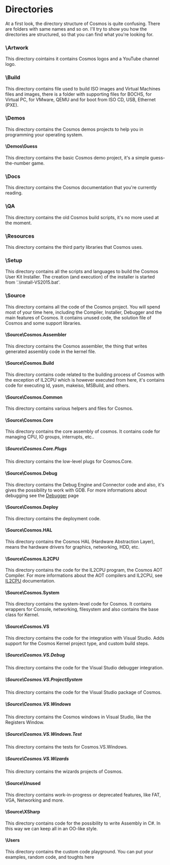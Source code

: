 

# Directories

At a first look, the directory structure of Cosmos is quite confusing. There are folders with same names and so on. I'll try to show you how the directories are structured, so that you can find what you're looking for.

### \Artwork

This directory cointains it contains Cosmos logos and a YouTube channel logo.

### \Build

This directory contains file used to build ISO images and Virtual Machines files and images, there is a folder with supporting files for BOCHS, for Virtual PC, for VMware, QEMU and for boot from ISO CD, USB, Ethernet (PXE).

### \Demos

This directory contains the Cosmos demos projects to help you in programming your operating system.

#### \Demos\Guess

This directory contains the basic Cosmos demo project, it's a simple guess-the-number game.

### \Docs

This directory contains the Cosmos documentation that you're currently reading.

### \QA

This directory contains the old Cosmos build scripts, it's no more used at the moment.

### \Resources

This directory contains the third party libraries that Cosmos uses.

### \Setup

This directory contains all the scripts and languages to build the Cosmos User Kit Installer. The creation (and execution) of the installer is started from '.\install-VS2015.bat'.

### \Source

This directory contains all the code of the Cosmos project. You will spend most of your time here, including the Compiler, Installer, Debugger and the main features of Cosmos. It contains unused code, the solution file of Cosmos and some support libraries.

#### \Source\Cosmos.Assembler

This directory contains the Cosmos assembler, the thing that writes generated assembly code in the kernel file.

#### \Source\Cosmos.Build

This directory contains code related to the building process of Cosmos with the exception of
IL2CPU which is however executed from here, it's contains code for executing ld,
yasm, makeiso, MSBuild, and others.

#### \Source\Cosmos.Common

This directory contains various helpers and files for Cosmos.

#### \Source\Cosmos.Core

This directory contains the core assembly of cosmos. It contains code for managing CPU, IO groups, interrupts, etc..

##### \Source\Cosmos.Core.Plugs

This directory contains the low-level plugs for Cosmos.Core.

#### \Source\Cosmos.Debug

This directory contains the Debug Engine and Connector code and also, it's gives the possibility to
work with GDB. For more informations about debugging see the [Debugger](Debugger/DebugCommands.md) page

#### \Source\Cosmos.Deploy

This directory contains the deployment code.

#### \Source\Cosmos.HAL

This directory contains the Cosmos HAL (Hardware Abstraction Layer), means the hardware drivers for graphics, networking, HDD, etc.

#### \Source\Cosmos.IL2CPU

This directory contains the code for the IL2CPU program, the Cosmos AOT Compiler. For more
informations about the AOT compilers and IL2CPU, see [IL2CPU](https://github.com/CosmosOS/Cosmos/blob/master/Docs/Compiler/il2cpu.md) documentation.

#### \Source\Cosmos.System

This directory contains the system-level code for Cosmos. It contains wrappers for Console, networking, filesystem and also contains the base class for Kernel.

#### \Source\Cosmos.VS

This directory contains the code for the integration with Visual Studio. Adds support for the Cosmos Kernel project type, and custom build steps.

##### \Source\Cosmos.VS.Debug

This directory contains the code for the Visual Studio debugger integration.

##### \Source\Cosmos.VS.ProjectSystem

This directory contains the code for the Visual Studio package of Cosmos.

##### \Source\Cosmos.VS.Windows

This directory contains the Cosmos windows in Visual Studio, like the Registers Window.

##### \Source\Cosmos.VS.Windows.Test

This directory contains the tests for Cosmos.VS.Windows.

##### \Source\Cosmos.VS.Wizards

This directory contains the wizards projects of Cosmos.

#### \Source\Unused

This directory contains work-in-progress or deprecated features, like FAT, VGA, Networking and more.

#### \Source\XSharp

This directory contains code for the possibility to write Assembly in C#. In this way we can keep all in an OO-like style.

#### \Users

This directory contains the custom code playground. You can put your examples, random code, and toughts
here

